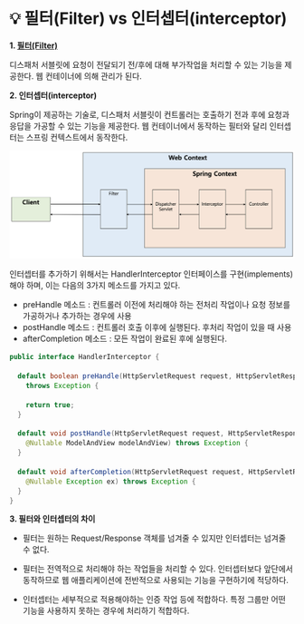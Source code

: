 # 💡 **필터(Filter) vs 인터셉터(interceptor)**

**1. [필터(Filter)](https://github.com/dilmah0203/TIL/blob/main/JSP/%ED%95%84%ED%84%B0.md)**

디스패처 서블릿에 요청이 전달되기 전/후에 대해 부가작업을 처리할 수 있는 기능을 제공한다. 웹 컨테이너에 의해 관리가 된다.

**2. 인터셉터(interceptor)**

Spring이 제공하는 기술로, 디스패처 서블릿이 컨트롤러는 호출하기 전과 후에 요청과 응답을 가공할 수 있는 기능을 제공한다. 웹 컨테이너에서 동작하는 필터와 달리 인터셉터는 스프링 컨텍스트에서 동작한다.

![img2](https://github.com/dilmah0203/TIL/blob/main/Image/Interceptor1.png)

인터셉터를 추가하기 위해서는 HandlerInterceptor 인터페이스를 구현(implements)해야 하며, 이는 다음의 3가지 메소드를 가지고 있다.

- preHandle 메소드 : 컨트롤러 이전에 처리해야 하는 전처리 작업이나 요청 정보를 가공하거나 추가하는 경우에 사용
- postHandle 메소드 : 컨트롤러 호출 이후에 실행된다. 후처리 작업이 있을 때 사용
- afterCompletion 메소드 : 모든 작업이 완료된 후에 실행된다.

```java
public interface HandlerInterceptor { 
  
  default boolean preHandle(HttpServletRequest request, HttpServletResponse response, Object handler) 
    throws Exception { 
    
    return true; 
  } 
  
  default void postHandle(HttpServletRequest request, HttpServletResponse response, Object handler, 
    @Nullable ModelAndView modelAndView) throws Exception {
  } 
  
  default void afterCompletion(HttpServletRequest request, HttpServletResponse response, Object handler, 
    @Nullable Exception ex) throws Exception {
  } 
}
```

**3. 필터와 인터셉터의 차이**

- 필터는 원하는 Request/Response 객체를 넘겨줄 수 있지만 인터셉터는 넘겨줄 수 없다.

- 필터는 전역적으로 처리해야 하는 작업들을 처리할 수 있다. 인터셉터보다 앞단에서 동작하므로 웹 애플리케이션에 전반적으로 사용되는 기능을 구현하기에 적당하다.

- 인터셉터는 세부적으로 적용해야하는 인증 작업 등에 적합하다. 특정 그룹만 어떤 기능을 사용하지 못하는 경우에 처리하기 적합하다.
